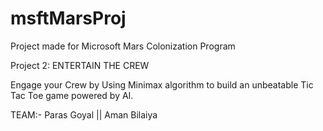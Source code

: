 # msftMarsProj
Project made for Microsoft Mars Colonization Program

Project 2: ENTERTAIN THE CREW

Engage your Crew by Using Minimax algorithm to build an unbeatable Tic Tac Toe game powered by AI.

TEAM:- Paras Goyal || Aman Bilaiya
